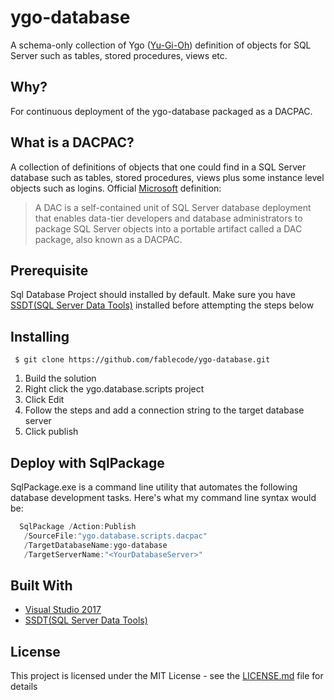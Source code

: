 # ygo-database
A schema-only collection of Ygo ([Yu-Gi-Oh](http://www.yugioh-card.com/uk/)) definition of objects for SQL Server such as tables, stored procedures, views etc.

## Why?
For continuous deployment of the ygo-database packaged as a DACPAC.

## What is a DACPAC?
A collection of definitions of objects that one could find in a SQL Server database such as tables, stored procedures, views plus some instance level objects such as logins. Official [Microsoft](https://docs.microsoft.com/en-us/sql/relational-databases/data-tier-applications/data-tier-applications) definition:
> A DAC is a self-contained unit of SQL Server database deployment that enables data-tier developers and database administrators to package SQL Server objects into a portable artifact called a DAC package, also known as a DACPAC.

## Prerequisite
Sql Database Project should installed by default. Make sure you have [SSDT(SQL Server Data Tools)](https://www.visualstudio.com/vs/ssdt/) installed before attempting the steps below

## Installing
```
 $ git clone https://github.com/fablecode/ygo-database.git
```
1. Build the solution
2. Right click the ygo.database.scripts project
3. Click Edit
4. Follow the steps and add a connection string to the target database server
5. Click publish

## Deploy with SqlPackage
SqlPackage.exe is a command line utility that automates the following database development tasks. 
Here's what my command line syntax would be:

```powershell
  SqlPackage /Action:Publish 
   /SourceFile:"ygo.database.scripts.dacpac" 
   /TargetDatabaseName:ygo-database 
   /TargetServerName:"<YourDatabaseServer>"
```

## Built With
* [Visual Studio 2017](https://www.visualstudio.com/downloads/)
* [SSDT(SQL Server Data Tools)](https://www.visualstudio.com/vs/ssdt/)

## License
This project is licensed under the MIT License - see the [LICENSE.md](LICENSE) file for details
